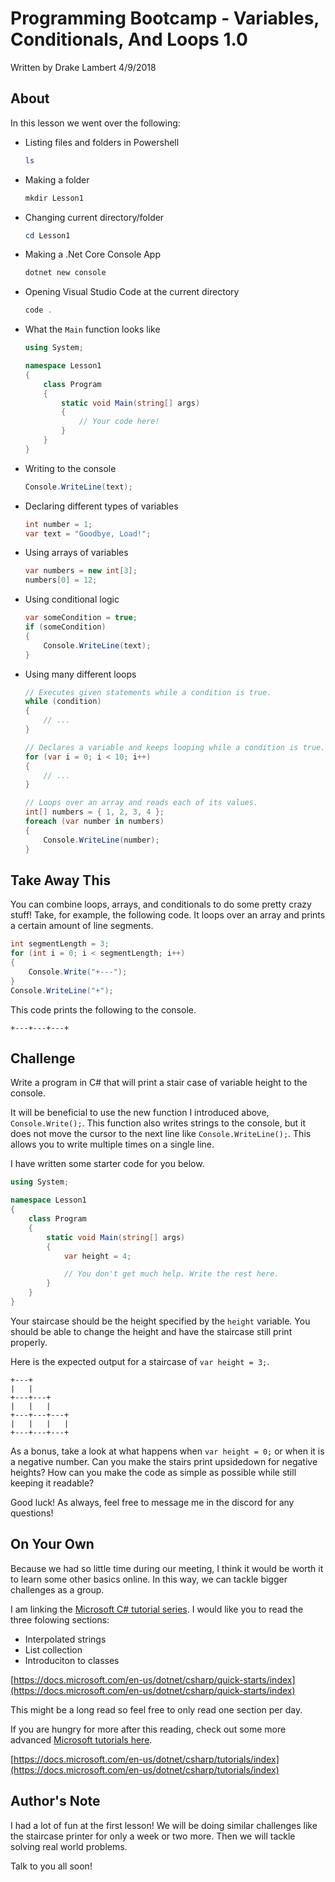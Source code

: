 # Programming Bootcamp - Variables, Conditionals, And Loops 1.0

Written by Drake Lambert 4/9/2018

## About

In this lesson we went over the following:

- Listing files and folders in Powershell
    ```powershell
    ls
    ```
- Making a folder
    ```powershell
    mkdir Lesson1
    ```
- Changing current directory/folder
    ```powershell
    cd Lesson1
    ```
- Making a .Net Core Console App
    ```powershell
    dotnet new console
    ```
- Opening Visual Studio Code at the current directory
    ```powershell
    code .
    ```
- What the `Main` function looks like
    ```csharp
    using System;

    namespace Lesson1
    {
        class Program
        {
            static void Main(string[] args)
            {
                // Your code here!
            }
        }
    }
    ```
- Writing to the console
    ```csharp
    Console.WriteLine(text);
    ```
- Declaring different types of variables
    ```csharp
    int number = 1;
    var text = "Goodbye, Load!";
    ```
- Using arrays of variables
    ```csharp
    var numbers = new int[3];
    numbers[0] = 12;
    ```
- Using conditional logic
    ```csharp
    var someCondition = true;
    if (someCondition)
    {
        Console.WriteLine(text);
    }
    ```
- Using many different loops
    ```csharp
    // Executes given statements while a condition is true.
    while (condition)
    {
        // ...
    }

    // Declares a variable and keeps looping while a condition is true. Increments the variable along the way.
    for (var i = 0; i < 10; i++)
    {
        // ...
    }

    // Loops over an array and reads each of its values.
    int[] numbers = { 1, 2, 3, 4 };
    foreach (var number in numbers)
    {
        Console.WriteLine(number);
    }
    ```

## Take Away This

You can combine loops, arrays, and conditionals to do some pretty crazy stuff! Take, for example, the following code. It loops over an array and prints a certain amount of line segments.

```csharp
int segmentLength = 3;
for (int i = 0; i < segmentLength; i++)
{
    Console.Write("+---");
}
Console.WriteLine("+");
```

This code prints the following to the console.

```text
+---+---+---+
```

## Challenge

Write a program in C# that will print a stair case of variable height to the console.

It will be beneficial to use the new function I introduced above, `Console.Write();`. This function also writes strings to the console, but it does not move the cursor to the next line like `Console.WriteLine();`. This allows you to write multiple times on a single line.

I have written some starter code for you below.

```csharp
using System;

namespace Lesson1
{
    class Program
    {
        static void Main(string[] args)
        {
            var height = 4;

            // You don't get much help. Write the rest here.
        }
    }
}
```

Your staircase should be the height specified by the `height` variable. You should be able to change the height and have the staircase still print properly.

Here is the expected output for a staircase of `var height = 3;`.

```text
+---+
|   |
+---+---+
|   |   |
+---+---+---+
|   |   |   |
+---+---+---+
```

As a bonus, take a look at what happens when `var height = 0;` or when it is a negative number. Can you make the stairs print upsidedown for negative heights? How can you make the code as simple as possible while still keeping it readable?

Good luck! As always, feel free to message me in the discord for any questions!

## On Your Own

Because we had so little time during our meeting, I think it would be worth it to learn some other basics online. In this way, we can tackle bigger challenges as a group.

I am linking the [Microsoft C# tutorial series](https://docs.microsoft.com/en-us/dotnet/csharp/quick-starts/index). I would like you to read the three folowing sections:

- Interpolated strings
- List collection
- Introduciton to classes

[https://docs.microsoft.com/en-us/dotnet/csharp/quick-starts/index](https://docs.microsoft.com/en-us/dotnet/csharp/quick-starts/index)

This might be a long read so feel free to only read one section per day.

If you are hungry for more after this reading, check out some more advanced [Microsoft tutorials here](https://docs.microsoft.com/en-us/dotnet/csharp/tutorials/index).

[https://docs.microsoft.com/en-us/dotnet/csharp/tutorials/index](https://docs.microsoft.com/en-us/dotnet/csharp/tutorials/index)

## Author's Note

I had a lot of fun at the first lesson! We will be doing similar challenges like the staircase printer for only a week or two more. Then we will tackle solving real world problems.

Talk to you all soon!
